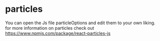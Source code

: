 # particles
You can open the Js file particleOptions and edit them to your own liking.
for more information on particles check out https://www.npmjs.com/package/react-particles-js
